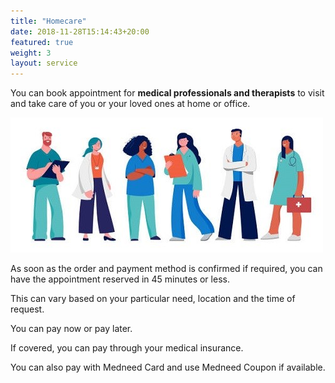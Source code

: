 ```yaml
---
title: "Homecare"
date: 2018-11-28T15:14:43+20:00  
featured: true
weight: 3
layout: service
---
```


You can book appointment for **medical professionals and therapists** to visit and take care of you or your loved ones at home or office.

![Homecare](/images/illustrations/homecare.jpg)

As soon as the order and payment method is confirmed if required, you can have the appointment reserved in 45 minutes or less. 

This can vary based on your particular need, location and the time of request.

You can pay now or pay later.

If covered, you can pay through your medical insurance.

You can also pay with Medneed Card and use Medneed Coupon if available.




